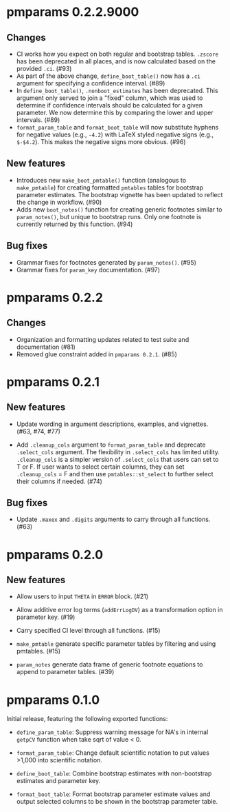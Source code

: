 # pmparams 0.2.2.9000

## Changes
- CI works how you expect on both regular and bootstrap tables. `.zscore` has been
  deprecated in all places, and is now calculated based on the provided `.ci`. (#93)
- As part of the above change, `define_boot_table()` now has a `.ci` argument for
  specifying a confidence interval. (#89)
- In `define_boot_table()`, `.nonboot_estimates` has been deprecated. This
  argument only served to join a "fixed" column, which was used to determine if
  confidence intervals should be calculated for a given parameter. We now determine
  this by comparing the lower and upper intervals. (#89)
- `format_param_table` and `format_boot_table` will now substitute hyphens for 
  negative values (e.g., `-4.2`) with LaTeX styled negative signs (e.g., `$-$4.2`).
  This makes the negative signs more obvious. (#96)

## New features
 - Introduces new `make_boot_pmtable()` function (analogous to `make_pmtable`) for
   creating formatted `pmtables` tables for bootstrap parameter estimates. The
   bootstrap vignette has been updated to reflect the change in workflow. (#90)
 - Adds new `boot_notes()` function for creating generic footnotes similar to
  `param_notes()`, but unique to bootstrap runs. Only one footnote is currently
  returned by this function. (#94)
  
## Bug fixes
 - Grammar fixes for footnotes generated by `param_notes()`. (#95)
 - Grammar fixes for `param_key` documentation. (#97)

# pmparams 0.2.2

## Changes
- Organization and formatting updates related to test suite and documentation (#81)
- Removed glue constraint added in `pmparams 0.2.1`. (#85)

# pmparams 0.2.1

## New features
- Update wording in argument descriptions, examples, and vignettes. (#63, #74, #77)

- Add `.cleanup_cols` argument to `format_param_table` and deprecate `.select_cols` argument. The flexibility in `.select_cols` has limited utility. `.cleanup_cols` is a simpler version of `.select_cols` that users can set to T or F.  If user wants to select certain columns, they can set `.cleanup_cols` = F and then use `pmtables::st_select` to further select their columns if needed. (#74)
  
## Bug fixes
- Update `.maxex` and `.digits` arguments to carry through all functions. (#63)

# pmparams 0.2.0

## New features 

- Allow users to input `THETA` in `ERROR` block. (#21)

- Allow additive error log terms (`addErrLogDV`) as a transformation option in parameter key. (#19)

- Carry specified CI level through all functions. (#15)

- `make_pmtable` generate specific parameter tables by filtering and using pmtables. (#15)

- `param_notes` generate data frame of generic footnote equations to append to parameter tables. (#39)

# pmparams 0.1.0

Initial release, featuring the following exported functions:

- `define_param_table`: Suppress warning message for NA's in internal `getpCV` function when take sqrt of value < 0.

- `format_param_table`: Change default scientific notation to put values >1,000 into scientific notation.

- `define_boot_table`: Combine bootstrap estimates with non-bootstrap estimates and parameter key.

- `format_boot_table`:  Format bootstrap parameter estimate values and output selected columns to be shown in the bootstrap parameter table.

